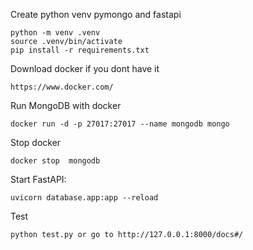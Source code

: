 Create python venv pymongo and fastapi
```
python -m venv .venv
source .venv/bin/activate
pip install -r requirements.txt
```

Download docker if you dont have it
```
https://www.docker.com/
```

Run MongoDB with docker
```
docker run -d -p 27017:27017 --name mongodb mongo
```

Stop docker
```
docker stop  mongodb
```

Start FastAPI:
```
uvicorn database.app:app --reload
```

Test
```
python test.py or go to http://127.0.0.1:8000/docs#/
```